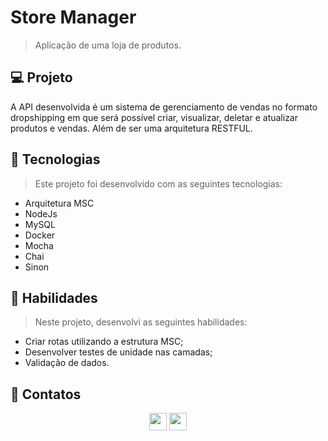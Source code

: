 # Store Manager
> Aplicação de uma loja de produtos.

## 💻 Projeto

A API desenvolvida é um sistema de gerenciamento de vendas no formato dropshipping em que será possível criar, visualizar, deletar e atualizar produtos e vendas. Além de ser uma arquitetura RESTFUL.

## 🚀 Tecnologias
> Este projeto foi desenvolvido com as seguintes tecnologias:

- Arquitetura MSC
- NodeJs
- MySQL
- Docker
- Mocha
- Chai
- Sinon

## 📌 Habilidades

> Neste projeto, desenvolvi as seguintes habilidades:

- Criar rotas utilizando a estrutura MSC;
- Desenvolver testes de unidade nas camadas;
- Validação de dados.

## 💬 Contatos

<div align="center" style="display: inline_block">
  <a href="https://www.linkedin.com/in/lucas-da-cunha-moreti/" target="_blank"><img height="28rem" src="https://img.shields.io/badge/LinkedIn-0077B5?style=for-the-badge&logo=linkedin&logoColor=white"></a> 
  <a href = "mailto:lucasdacunha00@gmail.com"><img height="28rem" src="https://img.shields.io/badge/Gmail-D14836?style=for-the-badge&logo=gmail&logoColor=white" target="_blank"></a>
</div>

